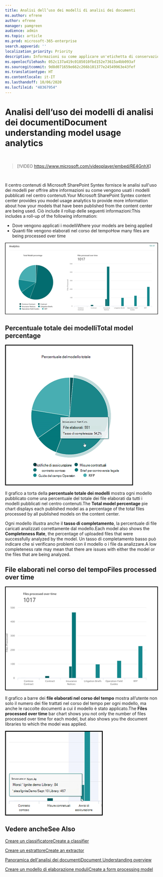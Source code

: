 ```yaml
---
title: Analisi dell’uso dei modelli di analisi dei documenti
ms.author: efrene
author: efrene
manager: pamgreen
audience: admin
ms.topic: article
ms.prod: microsoft-365-enterprise
search.appverid: ''
localization_priority: Priority
description: Informazioni su come applicare un'etichetta di conservazione a un modello di analisi dei documenti
ms.openlocfilehash: 052c137a419c0185010fbd152e73615a4bb093af
ms.sourcegitcommit: 9d8d071659e662c266b101377e24549963e43fef
ms.translationtype: HT
ms.contentlocale: it-IT
ms.lasthandoff: 10/06/2020
ms.locfileid: "48367954"
---
```

# <a name="document-understanding-model-usage-analytics"></a><span data-ttu-id="d2abd-103">Analisi dell’uso dei modelli di analisi dei documenti</span><span class="sxs-lookup"><span data-stu-id="d2abd-103">Document understanding model usage analytics</span></span>

</br>

> [!VIDEO https://www.microsoft.com/videoplayer/embed/RE4GnhX]  

</br>


<span data-ttu-id="d2abd-104">Il centro contenuti di Microsoft SharePoint Syntex fornisce le analisi sull'uso dei modelli per offrire altre informazioni su come vengono usati i modelli pubblicati nel centro contenuti.</span><span class="sxs-lookup"><span data-stu-id="d2abd-104">Your Microsoft SharePoint Syntex content center provides you model usage analytics to provide more information about how your models that have been published from the content center are being used.</span></span> <span data-ttu-id="d2abd-105">Ciò include il rollup delle seguenti informazioni:</span><span class="sxs-lookup"><span data-stu-id="d2abd-105">This includes a roll-up of the following information:</span></span>

- <span data-ttu-id="d2abd-106">Dove vengono applicati i modelli</span><span class="sxs-lookup"><span data-stu-id="d2abd-106">Where your models are being applied</span></span>
- <span data-ttu-id="d2abd-107">Quanti file vengono elaborati nel corso del tempo</span><span class="sxs-lookup"><span data-stu-id="d2abd-107">How many files are being processed over time</span></span>

 ![Analisi dei modelli](../media/content-understanding/model-analytics.png) </br>

## <a name="total-model-percentage"></a><span data-ttu-id="d2abd-109">Percentuale totale dei modelli</span><span class="sxs-lookup"><span data-stu-id="d2abd-109">Total model percentage</span></span>

   ![Percentuale totale dei modelli](../media/content-understanding/total-model-percentage.png) </br>

<span data-ttu-id="d2abd-111">Il grafico a torta della **percentuale totale dei modelli** mostra ogni modello pubblicato come una percentuale del totale dei file elaborati da tutti i modelli pubblicati nel centro contenuti.</span><span class="sxs-lookup"><span data-stu-id="d2abd-111">The **Total model percentage** pie chart displays each published model as a percentage of the total files processed by all published models on the content center.</span></span>

<span data-ttu-id="d2abd-112">Ogni modello illustra anche il **tasso di completamento**, la percentuale di file caricati analizzati correttamente dal modello.</span><span class="sxs-lookup"><span data-stu-id="d2abd-112">Each model also shows the **Completeness Rate**, the percentage of uploaded files that were successfully analyzed by the model.</span></span> <span data-ttu-id="d2abd-113">Un tasso di completamento basso può indicare che si verificano problemi con il modello o i file da analizzare.</span><span class="sxs-lookup"><span data-stu-id="d2abd-113">A low completeness rate may mean that there are issues with either the model or the files that are being analyzed.</span></span>

## <a name="files-processed-over-time"></a><span data-ttu-id="d2abd-114">File elaborati nel corso del tempo</span><span class="sxs-lookup"><span data-stu-id="d2abd-114">Files processed over time</span></span>

   ![File elaborati](../media/content-understanding/files-processed-over-time.png) </br>

<span data-ttu-id="d2abd-116">Il grafico a barre dei **file elaborati nel corso del tempo** mostra all’utente non solo il numero dei file trattati nel corso del tempo per ogni modello, ma anche le raccolte documenti a cui il modello è stato applicato.</span><span class="sxs-lookup"><span data-stu-id="d2abd-116">The **Files processed over time** bar chart shows you not only the number of files processed over time for each model, but also shows you the document libraries to which the model was applied.</span></span>

   ![Grafico a barre](../media/content-understanding/bar-chart-models.png) </br>

## <a name="see-also"></a><span data-ttu-id="d2abd-118">Vedere anche</span><span class="sxs-lookup"><span data-stu-id="d2abd-118">See Also</span></span>
[<span data-ttu-id="d2abd-119">Creare un classificatore</span><span class="sxs-lookup"><span data-stu-id="d2abd-119">Create a classifier</span></span>](create-a-classifier.md)

[<span data-ttu-id="d2abd-120">Creare un estrattore</span><span class="sxs-lookup"><span data-stu-id="d2abd-120">Create an extractor</span></span>](create-an-extractor.md)

[<span data-ttu-id="d2abd-121">Panoramica dell'analisi dei documenti</span><span class="sxs-lookup"><span data-stu-id="d2abd-121">Document Understanding overview</span></span>](document-understanding-overview.md)

[<span data-ttu-id="d2abd-122">Creare un modello di elaborazione moduli</span><span class="sxs-lookup"><span data-stu-id="d2abd-122">Create a form processing model</span></span>](create-a-form-processing-model.md)  
